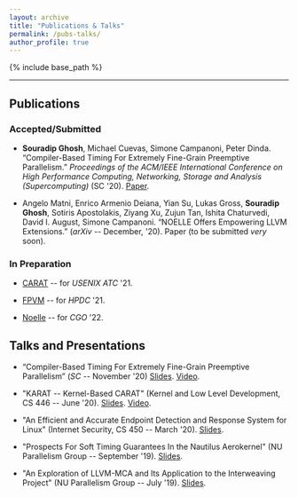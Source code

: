 ```yaml
---
layout: archive
title: "Publications & Talks"
permalink: /pubs-talks/
author_profile: true
---
```


{% include base_path %}

---

## Publications

### Accepted/Submitted

- **Souradip Ghosh**, Michael Cuevas, Simone Campanoni, Peter Dinda. 
“Compiler-Based Timing For Extremely Fine-Grain Preemptive Parallelism.”
<em>Proceedings of the ACM/IEEE International Conference on High Performance Computing, Networking, Storage and Analysis (Supercomputing)</em> (SC '20). [Paper](https://www.computer.org/csdl/proceedings-article/sc/2020/999800a736/1oeOT64hcJO). 

- Angelo Matni, Enrico Armenio Deiana, Yian Su, Lukas Gross,
**Souradip Ghosh**, Sotiris Apostolakis, Ziyang Xu, Zujun Tan, 
Ishita Chaturvedi, David I. August, Simone Campanoni. “NOELLE 
Offers Empowering LLVM Extensions.” (<em>arXiv</em> -- December, '20). 
Paper (to be submitted <em>very</em> soon). 

### In Preparation

- [CARAT](https://souradipghosh.com/research) -- for <em>USENIX ATC</em> '21.

- [FPVM](https://souradipghosh.com/research) -- for <em>HPDC</em> '21.

- [Noelle](https://souradipghosh.com/research) -- for <em>CGO</em> '22.

## Talks and Presentations

- “Compiler-Based Timing For Extremely Fine-Grain Preemptive Parallelism”
(<em>SC</em> -- November '20) [Slides](https://souradipghosh.com/files/ct.pdf). [Video](https://drive.google.com/file/d/1PNNx6qDr0miiqk_I_g8CoKPjTe5rKgO5/view?usp=sharing).

- "KARAT -- Kernel-Based CARAT" (Kernel and Low Level Development, CS 
446 -- June '20). [Slides](https://souradipghosh.com/files/karat.pdf).
[Video](https://drive.google.com/file/d/1RpT4eT4N1ce9zgShi7CmNElVqgHG_El0/view?usp=sharing).

- "An Efficient and Accurate Endpoint Detection and Response System for Linux"
(Internet Security, CS 450 -- March '20). [Slides](https://souradipghosh.com/files/edr.pdf).

- "Prospects For Soft Timing Guarantees In the Nautilus Aerokernel" (NU 
Parallelism Group -- September '19). [Slides](https://souradipghosh.com/files/ct-nup.pdf). 

- "An Exploration of LLVM-MCA and Its Application to the Interweaving 
Project" (NU Parallelism Group -- July '19). [Slides](https://souradipghosh.com/files/mca.pdf). 
